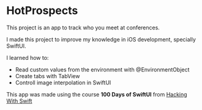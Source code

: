 #  HotProspects

This project is an app to track who you meet at conferences. 

I made this project to improve my knowledge in iOS development, specially SwiftUI.

I learned how to:

- Read custom values from the environment with @EnvironmentObject
- Create tabs with TabView
- Controll image interpolation in SwiftUI

This app was made using the course **100 Days of SwiftUI** from [Hacking With Swift](https://www.hackingwithswift.com/100/swiftui/)
